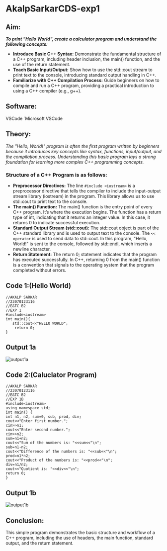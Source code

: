 # AkalpSarkarCDS-exp1

## Aim:
_**To print "Hello World", create a calculator program and understand the following concepts:**_
+ **Introduce Basic C++ Syntax:**
 Demonstrate the fundamental structure of a C++ program, including header inclusion, the main() function, and the use of the return statement.
+ **Teach Basic Input/Output:** 
 Show how to use the std::cout stream to print text to the console, introducing standard output handling in C++.
+ **Familiarize with C++ Compilation Process:**
 Guide beginners on how to compile and run a C++ program, providing a practical introduction to using a C++ compiler (e.g., g++).

## **Software:** 
 VSCode
`Microsoft VSCode
## Theory:
_The "Hello, World!" program is often the first program written by beginners because it introduces key concepts like syntax, functions, input/output, and the compilation process. Understanding this basic program lays a strong foundation for learning more complex C++ programming concepts._
### Structure of a C++ Program is as follows:
+ **Preprocessor Directives:** The line `#include <iostream>` is a preprocessor directive that tells the compiler to include the input-output stream library (iostream) in the program. This library allows us to use std::cout to print text to the console.
+ **The main() Function:** The main() function is the entry point of every C++ program. It’s where the execution begins. The function has a return type of int, indicating that it returns an integer value. In this case, it returns 0 to indicate successful execution.
+ **Standard Output Stream (std::cout):** The std::cout object is part of the C++ standard library and is used to output text to the console. The `<< operator` is used to send data to std::cout. In this program, "Hello, World!" is sent to the console, followed by std::endl, which inserts a newline character.
+ **Return Statement:** The return 0; statement indicates that the program has executed successfully. In C++, returning 0 from the main() function is a convention that signals to the operating system that the program completed without errors.
## Code 1:(Hello World)
```
//AKALP SARKAR
//23070123116
//E&TC B2
//EXP 1
#include<iostream>
int main(){
   std::cout<<"HELLO WORLD";
    return 0;
}
```
## Output 1a
![output1a](https://github.com/user-attachments/assets/31d66e03-5874-4847-8afd-ae1578289b9b)

## Code 2:(Caluclator Program)
```
//AKALP SARKAR
//23070123116
//E&TC B2
//EXP 1B
#include<iostream>
using namespace std;
int main() {
int n1, n2, sum=0, sub, prod, div;
cout<<"Enter first number."; 
cin>>n1;
cout<<"Enter second number.";
cin>>n2;
sum=n1+n2;
cout<<"Sum of the numbers is: "<<sum<<"\n"; 
sub=n1-n2;
cout<<"Difference of the numbers is: "<<sub<<"\n"; 
prod=n1*n2;
cout<<"Product of the numbers is: "<<prod<<"\n"; 
div=n1/n2;
cout<<"Quotient is: "<<div<<"\n";
return 0;
}
```
## Output 1b
![output1b](https://github.com/user-attachments/assets/0082ce85-992f-4fc7-86df-f16972f24b2c)

## Conclusion:
This simple program demonstrates the basic structure and workflow of a C++ program, including the use of headers, the main function, standard output, and the return statement.


